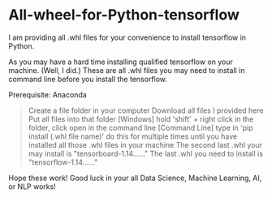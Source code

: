 # All-wheel-for-Python-tensorflow
I am providing all .whl files for your convenience to install tensorflow in Python.

As you may have a hard time installing qualified tensorflow on your machine. (Well, I did.) 
These are all .whl files you may need to install in command line before you install the tensorflow. 

Prerequisite: Anaconda
> Create a file folder in your computer
> Download all files I provided here
> Put all files into that folder
> [Windows] hold 'shift' + right click in the folder, click open in the command line
> [Command Line] type in 'pip install (.whl file name)'
>    do this for multiple times until you have installed all those .whl files in your machine
>    The second last .whl your may install is "tensorboard-1.14......"
>    The last .whl you need to install is "tensorflow-1.14......"


Hope these work!
Good luck in your all Data Science, Machine Learning, AI, or NLP works!
